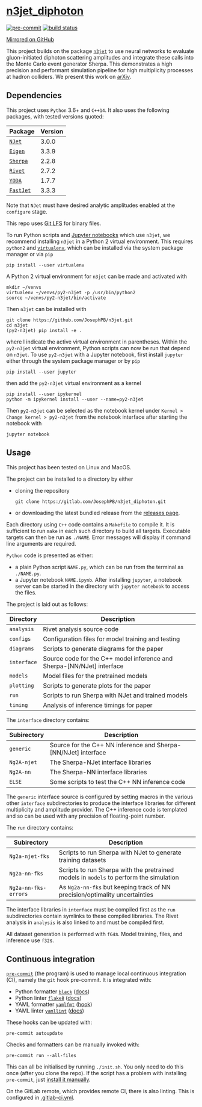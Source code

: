 # [n3jet_diphoton](https://gitlab.com/JosephPB/n3jet_diphoton)

[![pre-commit](https://img.shields.io/badge/pre--commit-enabled-brightgreen?logo=pre-commit&logoColor=white)](https://github.com/pre-commit/pre-commit)
[![build status](https://gitlab.com/JosephPB/n3jet_diphoton/badges/main/pipeline.svg?ignore_skipped=true)](https://gitlab.com/JosephPB/n3jet_diphoton/-/pipelines)

[Mirrored on GitHub](https://github.com/JosephPB/n3jet_diphoton)

This project builds on the package [`n3jet`](https://github.com/JosephPB/n3jet) to use neural networks to evaluate gluon-initiated diphoton scattering amplitudes and integrate these calls into the Monte Carlo event generator Sherpa.
This demonstrates a high precision and performant simulation pipeline for high multiplicity processes at hadron colliders.
We present this work on [arXiv](https://arxiv.org/abs/2106.09474).

## Dependencies

This project uses `Python` 3.6+ and `C++14`.
It also uses the following packages, with tested versions quoted:

| Package                                   | Version |
| ----------------------------------------- | ------- |
| [`NJet`](https://bitbucket.org/njet/njet) | 3.0.0   |
| [`Eigen`](https://eigen.tuxfamily.org)    | 3.3.9   |
| [`Sherpa`](https://sherpa-team.gitlab.io) | 2.2.8   |
| [`Rivet`](https://rivet.hepforge.org)     | 2.7.2   |
| [`YODA`](https://yoda.hepforge.org/)      | 1.7.7   |
| [`FastJet`](http://fastjet.fr/)           | 3.3.3   |

Note that `NJet` must have desired analytic amplitudes enabled at the `configure` stage.

This repo uses [Git LFS](https://git-lfs.github.com/) for binary files.

To run Python scripts and [Jupyter notebooks](https://jupyter.org/) which use `n3jet`, we recommend installing `n3jet` in a Python 2 virtual environment.
This requires `python2` and [`virtualenv`](https://virtualenv.pypa.io), which can be installed via the system package manager or via `pip`
```shell
pip install --user virtualenv
```
A Python 2 virtual environment for `n3jet` can be made and activated with
```shell
mkdir ~/venvs
virtualenv ~/venvs/py2-n3jet -p /usr/bin/python2
source ~/venvs/py2-n3jet/bin/activate
```
Then `n3jet` can be installed with
```shell
git clone https://github.com/JosephPB/n3jet.git
cd n3jet
(py2-n3jet) pip install -e .
```
where I indicate the active virtual environment in parentheses.
Within the `py2-n3jet` virtual environment, Python scripts can now be run that depend on `n3jet`.
To use `py2-n3jet` with a Jupyter notebook, first install `jupyter` either through the system package manager or by `pip`
```shell
pip install --user jupyter
```
then add the `py2-n3jet` virtual environment as a kernel
```shell
pip install --user ipykernel
python -m ipykernel install --user --name=py2-n3jet
```
Then `py2-n3jet` can be selected as the notebook kernel under `Kernel > Change kernel > py2-n3jet` from the notebook interface after starting the notebook with
```shell
jupyter notebook
```

## Usage

This project has been tested on Linux and MacOS.

The project can be installed to a directory by either
* cloning the repository
    ```shell
    git clone https://gitlab.com/JosephPB/n3jet_diphoton.git
    ```
* or downloading the latest bundled release from the [releases page](https://gitlab.com/JosephPB/n3jet_diphoton/-/releases).

Each directory using `C++` code contains a `Makefile` to compile it.
It is sufficient to run `make` in each such directory to build all targets.
Executable targets can then be run as `./NAME`.
Error messages will display if command line arguments are required.

`Python` code is presented as either:

-   a plain Python script `NAME.py`, which can be run from the terminal as `./NAME.py`.
-   a Jupyter notebook `NAME.ipynb`. After installing `jupyter`, a notebook server can be started in the directory with `jupyter notebook` to access the files.

The project is laid out as follows:

| Directory   | Description                                                            |
| ----------- | ---------------------------------------------------------------------- |
| `analysis`  | Rivet analysis source code                                             |
| `configs`   | Configuration files for model training and testing                     |
| `diagrams`  | Scripts to generate diagrams for the paper                             |
| `interface` | Source code for the C++ model inference and Sherpa-[NN/NJet] interface |
| `models`    | Model files for the pretrained models                                  |
| `plotting`  | Scripts to generate plots for the paper                                |
| `run`       | Scripts to run Sherpa with NJet and trained models                     |
| `timing`    | Analysis of inference timings for paper                                |

The `interface` directory contains:

| Subirectory | Description                                                    |
| ----------- | -------------------------------------------------------------- |
| `generic`   | Source for the C++ NN inference and Sherpa-[NN/NJet] interface |
| `Ng2A-njet` | The Sherpa-NJet interface libraries                            |
| `Ng2A-nn`   | The Sherpa-NN interface libraries                              |
| `ELSE`      | Some scripts to test the C++ NN inference code                 |

The `generic` interface source is configured by setting macros in the various other `interface` subdirectories to produce the interface libraries for different multiplicity and amplitude provider.
The C++ inference code is templated and so can be used with any precision of floating-point number.

The `run` directory contains:

| Subirectory          | Description                                                                            |
| -------------------- | -------------------------------------------------------------------------------------- |
| `Ng2a-njet-fks`      | Scripts to run Sherpa with NJet to generate training datasets                          |
| `Ng2a-nn-fks`        | Scripts to run Sherpa with the pretrained models in `models` to perform the simulation |
| `Ng2a-nn-fks-errors` | As `Ng2a-nn-fks` but keeping track of NN precision/optimality uncertainties            |

The interface libraries in `interface` must be compiled first as the `run` subdirectories contain symlinks to these compiled libraries.
The Rivet analysis in `analysis` is also linked to and must be compiled first.

All dataset generation is performed with `f64`s.
Model training, files, and inference use `f32`s.

## Continuous integration

[`pre-commit`](https://pre-commit.com/) (the program) is used to manage local continuous integration (CI), namely the `git` hook pre-commit.
It is integrated with:

-   Python formatter [`black`](https://github.com/psf/black) ([docs](https://black.readthedocs.io/en/stable/integrations/source_version_control.html))
-   Python linter [`flake8`](https://github.com/pycqa/flake8) ([docs](https://flake8.pycqa.org/en/latest/user/using-hooks.html))
-   YAML formatter [`yamlfmt`](https://github.com/mmlb/yamlfmt) ([hook](https://github.com/jumanjihouse/pre-commit-hook-yamlfmt))
-   YAML linter [`yamllint`](https://github.com/adrienverge/yamllint) ([docs](https://yamllint.readthedocs.io/en/stable/integration.html))

These hooks can be updated with:

```shell
pre-commit autoupdate
```

Checks and formatters can be manually invoked with:

```shell
pre-commit run --all-files
```

This can all be initialised by running `./init.sh`.
You only need to do this once (after you clone the repo).
If the script has a problem with installing `pre-commit`, just [install it manually](https://pre-commit.com/index.html#installation).

On the GitLab remote, which provides remote CI, there is also linting.
This is configured in [.gitlab-ci.yml](.gitlab-ci.yml).

